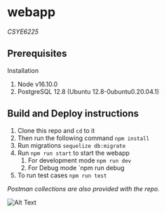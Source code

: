 # webapp
*CSYE6225*

## Prerequisites

Installation
1. Node v16.10.0
2. PostgreSQL 12.8 (Ubuntu 12.8-0ubuntu0.20.04.1)

## Build and Deploy instructions

1. Clone this repo and `cd` to it
2. Then run the following command `npm install`
3. Run migrations `sequelize db:migrate`
4. Run `npm run start` to start the webapp
    1. For development mode `npm run dev`
    2. For Debug mode `npm run debug
5. To run test cases `npm run test`

*Postman collections are also provided with the repo.*


![Alt Text](https://c.tenor.com/abd96-3ij_AAAAAC/the-cloud-cloud.gif)

